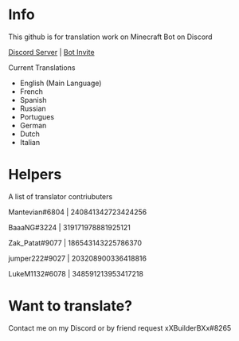 # Info
This github is for translation work on Minecraft Bot on Discord

[Discord Server](https://discord.gg/WJTYdNb) | [Bot Invite](https://goo.gl/KaRHyw)

Current Translations
- English (Main Language)
- French
- Spanish
- Russian
- Portugues
- German
- Dutch
- Italian

# Helpers
A list of translator contriubuters

Mantevian#6804 | 240841342723424256

BaaaNG#3224 | 319171978881925121

Zak_Patat#9077 | 186543143225786370

jumper222#9027 | 203208900336418816

LukeM1132#6078 | 348591213953417218

# Want to translate?
Contact me on my Discord or by friend request xXBuilderBXx#8265
